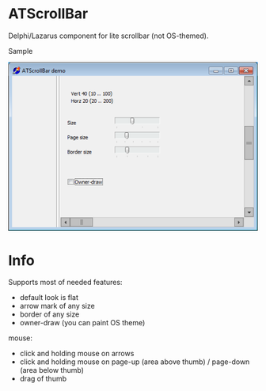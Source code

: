 ATScrollBar
===========

Delphi/Lazarus component for lite scrollbar (not OS-themed).  

Sample

![img](Demo.png?raw=true)

Info
====

Supports most of needed features:

- default look is flat
- arrow mark of any size
- border of any size
- owner-draw (you can paint OS theme)

mouse:

- click and holding mouse on arrows
- click and holding mouse on page-up (area above thumb) / page-down (area below thumb)
- drag of thumb
